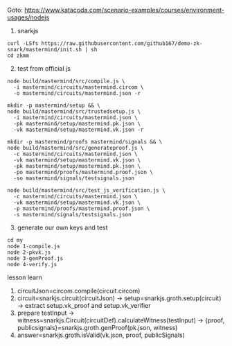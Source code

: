 
Goto: https://www.katacoda.com/scenario-examples/courses/environment-usages/nodejs

1. snarkjs
```
curl -LSfs https://raw.githubusercontent.com/github167/demo-zk-snark/mastermind/init.sh | sh
cd zkmm
```

2. test from official js
```
node build/mastermind/src/compile.js \
  -i mastermind/circuits/mastermind.circom \
  -o mastermind/circuits/mastermind.json -r

mkdir -p mastermind/setup && \
node build/mastermind/src/trustedsetup.js \
  -i mastermind/circuits/mastermind.json \
  -pk mastermind/setup/mastermind.pk.json \
  -vk mastermind/setup/mastermind.vk.json -r

mkdir -p mastermind/proofs mastermind/signals && \
node build/mastermind/src/generateproof.js \
  -c mastermind/circuits/mastermind.json \
  -vk mastermind/setup/mastermind.vk.json \
  -pk mastermind/setup/mastermind.pk.json \
  -po mastermind/proofs/mastermind.proof.json \
  -so mastermind/signals/testsignals.json

node build/mastermind/src/test_js_verification.js \
  -c mastermind/circuits/mastermind.json \
  -vk mastermind/setup/mastermind.vk.json \
  -p mastermind/proofs/mastermind.proof.json \
  -s mastermind/signals/testsignals.json

```

3. generate our own keys and test
```
cd my
node 1-compile.js
node 2-pkvk.js
node 3-genProof.js
node 4-verify.js
```
lesson learn

1. circuitJson=circom.compile(circuit.circom)
2. circuit=snarkjs.circuit(circuitJson) -> setup=snarkjs.groth.setup(circuit) -> extract setup.vk_proof and setup.vk_verifier
3. prepare testInput -> witness=snarkjs.Circuit(circuitDef).calculateWitness(testInput) -> {proof, publicsignals}=snarkjs.groth.genProof(pk.json, witness)
4. answer=snarkjs.groth.isValid(vk.json, proof, publicSignals)
